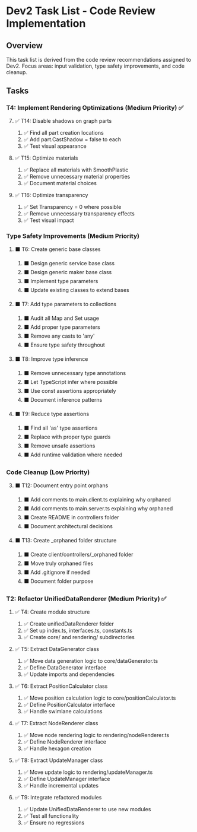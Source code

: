 # Dev2 Task List - Code Review Implementation

## Overview

This task list is derived from the code review recommendations assigned to Dev2. Focus areas: input validation, type safety improvements, and code cleanup.

## Tasks

### T4: Implement Rendering Optimizations (Medium Priority) ✅

7. ✅ T14: Disable shadows on graph parts

   1. ✅ Find all part creation locations
   2. ✅ Add part.CastShadow = false to each
   3. ✅ Test visual appearance

8. ✅ T15: Optimize materials

   1. ✅ Replace all materials with SmoothPlastic
   2. ✅ Remove unnecessary material properties
   3. ✅ Document material choices

9. ✅ T16: Optimize transparency

   1. ✅ Set Transparency = 0 where possible
   2. ✅ Remove unnecessary transparency effects
   3. ✅ Test visual impact

### Type Safety Improvements (Medium Priority)

1. ⬛ T6: Create generic base classes

   1. ⬛ Design generic service base class
   2. ⬛ Design generic maker base class
   3. ⬛ Implement type parameters
   4. ⬛ Update existing classes to extend bases

2. ⬛ T7: Add type parameters to collections

   1. ⬛ Audit all Map and Set usage
   2. ⬛ Add proper type parameters
   3. ⬛ Remove any casts to 'any'
   4. ⬛ Ensure type safety throughout

3. ⬛ T8: Improve type inference

   1. ⬛ Remove unnecessary type annotations
   2. ⬛ Let TypeScript infer where possible
   3. ⬛ Use const assertions appropriately
   4. ⬛ Document inference patterns

4. ⬛ T9: Reduce type assertions
   1. ⬛ Find all 'as' type assertions
   2. ⬛ Replace with proper type guards
   3. ⬛ Remove unsafe assertions
   4. ⬛ Add runtime validation where needed

### Code Cleanup (Low Priority)

3. ⬛ T12: Document entry point orphans

   1. ⬛ Add comments to main.client.ts explaining why orphaned
   2. ⬛ Add comments to main.server.ts explaining why orphaned
   3. ⬛ Create README in controllers folder
   4. ⬛ Document architectural decisions

4. ⬛ T13: Create \_orphaned folder structure
   1. ⬛ Create client/controllers/\_orphaned folder
   2. ⬛ Move truly orphaned files
   3. ⬛ Add .gitignore if needed
   4. ⬛ Document folder purpose

### T2: Refactor UnifiedDataRenderer (Medium Priority) ✅

1. ✅ T4: Create module structure

   1. ✅ Create unifiedDataRenderer folder
   2. ✅ Set up index.ts, interfaces.ts, constants.ts
   3. ✅ Create core/ and rendering/ subdirectories

2. ✅ T5: Extract DataGenerator class

   1. ✅ Move data generation logic to core/dataGenerator.ts
   2. ✅ Define DataGenerator interface
   3. ✅ Update imports and dependencies

3. ✅ T6: Extract PositionCalculator class

   1. ✅ Move position calculation logic to core/positionCalculator.ts
   2. ✅ Define PositionCalculator interface
   3. ✅ Handle swimlane calculations

4. ✅ T7: Extract NodeRenderer class

   1. ✅ Move node rendering logic to rendering/nodeRenderer.ts
   2. ✅ Define NodeRenderer interface
   3. ✅ Handle hexagon creation

5. ✅ T8: Extract UpdateManager class

   1. ✅ Move update logic to rendering/updateManager.ts
   2. ✅ Define UpdateManager interface
   3. ✅ Handle incremental updates

6. ✅ T9: Integrate refactored modules

   1. ✅ Update UnifiedDataRenderer to use new modules
   2. ✅ Test all functionality
   3. ✅ Ensure no regressions
